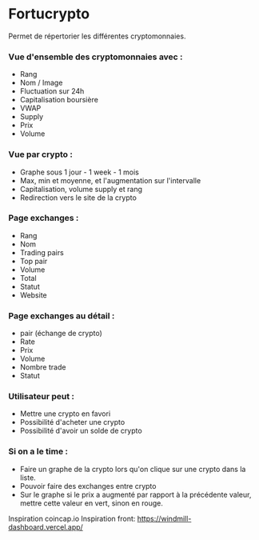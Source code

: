 # Fortucrypto
Permet de répertorier les différentes cryptomonnaies.

### Vue d'ensemble des cryptomonnaies avec :
- Rang
- Nom / Image
- Fluctuation sur 24h
- Capitalisation boursière
- VWAP
- Supply
- Prix
- Volume

### Vue par crypto :
- Graphe sous 1 jour - 1 week - 1 mois
- Max, min et moyenne, et l'augmentation sur l'intervalle
- Capitalisation, volume supply et rang
- Redirection vers le site de la crypto

### Page exchanges :
- Rang
- Nom
- Trading pairs
- Top pair
- Volume
- Total
- Statut
- Website

### Page exchanges au détail :
- pair (échange de crypto)
- Rate
- Prix
- Volume
- Nombre trade
- Statut

### Utilisateur peut :
- Mettre une crypto en favori
- Possibilité d'acheter une crypto
- Possibilité d'avoir un solde de crypto

### Si on a le time :
- Faire un graphe de la crypto lors qu'on clique sur une crypto dans la liste.
- Pouvoir faire des exchanges entre crypto
- Sur le graphe si le prix a augmenté par rapport à la précédente valeur, mettre cette valeur en vert, sinon en rouge.


Inspiration coincap.io
Inspiration front: https://windmill-dashboard.vercel.app/
